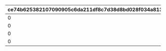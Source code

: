 |ce74b625382107090905c6da211df8c7d38d8bd028f034a813edd4d9b2d0a185|5d7e5e00cbaa320e337486f4ad863f921a37fa327356f4d4273e8d9da95b2bff|5f573e36a342b04fdb0ebed4016ced0f85f4655ece2fd31db25393c4e510f9c1|ef5c8e0cbf8c9ba7e8dcf25f8eff221e96871092c225ad0d4d8b9384e658c264|
| --- | --- | --- | --- |
|0|1|0|2|
|0|2|0|7|
|0|3|7|2|
|0|4|0|4|